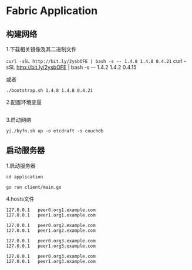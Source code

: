 # Fabric Application

## 构建网络

1.下载相关镜像及其二进制文件

`curl -sSL http://bit.ly/2ysbOFE | bash -s -- 1.4.8 1.4.8 0.4.21`
curl -sSL http://bit.ly/2ysbOFE | bash -s -- 1.4.2 1.4.2 0.4.15

或者

`./bootstrap.sh 1.4.8 1.4.8 0.4.21`

2.配置环境变量

```

```

3.启动网络

 `y|./byfn.sh up -o etcdraft -s couchdb`  

## 启动服务器

1.启动服务器

````
cd application

go run client/main.go
````

4.hosts文件

```jshelllanguage
127.0.0.1	peer0.org1.example.com
127.0.0.1	peer1.org1.example.com

127.0.0.1	peer0.org2.example.com
127.0.0.1	peer1.org2.example.com

127.0.0.1	peer0.org3.example.com
127.0.0.1	peer1.org3.example.com

127.0.0.1	peer0.org3.example.com
127.0.0.1	peer1.org3.example.com
```
